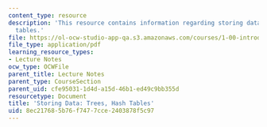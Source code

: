 ```yaml
---
content_type: resource
description: 'This resource contains information regarding storing data: trees, hash
  tables.'
file: https://ol-ocw-studio-app-qa.s3.amazonaws.com/courses/1-00-introduction-to-computers-and-engineering-problem-solving-spring-2012/8ec217685b76f7477cce2403878f5c97_MIT1_00S12_Lec_37.pdf
file_type: application/pdf
learning_resource_types:
- Lecture Notes
ocw_type: OCWFile
parent_title: Lecture Notes
parent_type: CourseSection
parent_uid: cfe95031-1d4d-a15d-46b1-ed49c9bb355d
resourcetype: Document
title: 'Storing Data: Trees, Hash Tables'
uid: 8ec21768-5b76-f747-7cce-2403878f5c97
---
```

